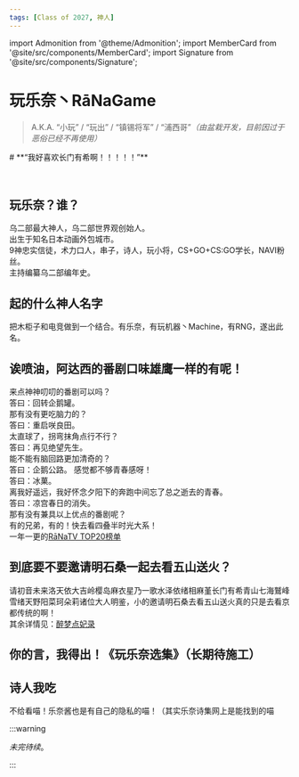 ```yaml
---
tags: [Class of 2027, 神人]
---
```


import Admonition from '@theme/Admonition';
import MemberCard from '@site/src/components/MemberCard';
import Signature from '@site/src/components/Signature';

# 玩乐奈丶RāNaGame

> A.K.A. “小玩” / “玩出” / “镇锡将军” / “浦西哥”_（由盆栽开发，目前因过于恶俗已经不再使用）_

<Admonition type="tip" icon="🪴" title="进条目啥都别说，先一起喊：">
# **“我好喜欢长门有希啊！！！！！”**
</Admonition>

<MemberCard
  name="玩乐奈"
  subtitle="Author"
  avatar="https://lain.bgm.tv/pic/user/c/000/76/99/769910.jpg"
  link="https://bgm.tv/user/darjeeling39_ak"
/>

<br />

## 玩乐奈？谁？

乌二部最大神人，乌二部世界观创始人。\
出生于知名日本动画外包城市。\
9神忠实信徒，术力口人，串子，诗人，玩小将，CS+GO+CS:GO学长，NAVI粉丝。\
主持编纂乌二部编年史。

## 起的什么神人名字

把木柜子和电竞做到一个结合。有乐奈，有玩机器丶Machine，有RNG，遂出此名。

## 诶喷油，阿达西的番剧口味雄鹰一样的有呢！

来点神神叨叨的番剧可以吗？\
答曰：回转企鹅罐。\
那有没有更吃脑力的？\
答曰：重启咲良田。\
太直球了，拐弯抹角点行不行？\
答曰：再见绝望先生。\
能不能有脑回路更加清奇的？\
答曰：企鹅公路。
感觉都不够青春感呀！\
答曰：冰菓。\
离我好遥远，我好怀念夕阳下的奔跑中间忘了总之逝去的青春。\
答曰：凉宫春日的消失。\
那有没有兼具以上优点的番剧呢？\
有的兄弟，有的！快去看四叠半时光大系！\
一年一更的[RāNaTV TOP20榜单](https://bgm.tv/index/61383)

## 到底要不要邀请明石桑一起去看五山送火？

请初音未来洛天依大吉岭樱岛麻衣星乃一歌水泽依绪相麻堇长门有希青山七海鷲峰雪绪天野阳菜珂朵莉诸位大人明鉴，小的邀请明石桑去看五山送火真的只是去看京都传统的啊！\
其余详情见：[醉梦点妃录](https://bgm.tv/index/64721)

## 你的言，我得出！《玩乐奈选集》（长期待施工）

## 诗人我吃

不给看喵！乐奈酱也是有自己的隐私的喵！（其实乐奈诗集网上是能找到的喵

:::warning

_未完待续_。

:::
